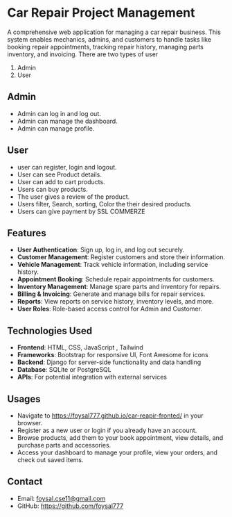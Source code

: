 # Car Repair Project Management

A comprehensive web application for managing a car repair business. This system enables mechanics, admins, and customers to handle tasks like booking repair appointments, tracking repair history, managing parts inventory, and invoicing.
There are two types of user 
1) Admin
2) User

## Admin

- Admin can log in and log out.
- Admin can manage the dashboard.
- Admin can manage profile.


## User
- user can register, login and logout.
- User can see Product details.
- User can add to cart products.
- Users can buy products.
- The user gives a review of the product.
- Users filter, Search, sorting, Color the their desired products.
- Users can give payment by SSL COMMERZE

  


## Features

- **User Authentication**: Sign up, log in, and log out securely.
- **Customer Management**: Register customers and store their information.
- **Vehicle Management**: Track vehicle information, including service history.
- **Appointment Booking**: Schedule repair appointments for customers.
- **Inventory Management**: Manage spare parts and inventory for repairs.
- **Billing & Invoicing**: Generate and manage bills for repair services.
- **Reports**: View reports on service history, inventory levels, and more.
- **User Roles**: Role-based access control for Admin and Customer.


## Technologies Used

- **Frontend**: HTML, CSS, JavaScript , Tailwind
- **Frameworks**: Bootstrap for responsive UI, Font Awesome for icons
- **Backend**: Django for server-side functionality and data handling
- **Database**: SQLite or PostgreSQL
- **APIs**: For potential integration with external services

## Usages
- Navigate to https://foysal777.github.io/car-reapir-fronted/ in your browser.
- Register as a new user or login if you already have an account.
- Browse products, add them to your book appointment, view details, and purchase parts and accessories.
- Access your dashboard to manage your profile, view your orders, and check out saved items.

## Contact
- Email: foysal.cse11@gmail.com
- GitHub: https://github.com/foysal777




